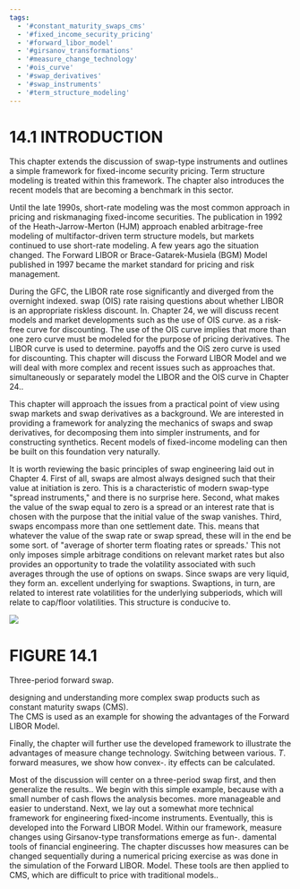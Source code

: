 ```yaml
---
tags:
  - '#constant_maturity_swaps_cms'
  - '#fixed_income_security_pricing'
  - '#forward_libor_model'
  - '#girsanov_transformations'
  - '#measure_change_technology'
  - '#ois_curve'
  - '#swap_derivatives'
  - '#swap_instruments'
  - '#term_structure_modeling'
---
```

# 14.1 INTRODUCTION  

This chapter extends the discussion of swap-type instruments and outlines a simple framework for fixed-income security pricing. Term structure modeling is treated within this framework. The chapter also introduces the recent models that are becoming a benchmark in this sector.  

Until the late 1990s, short-rate modeling was the most common approach in pricing and riskmanaging fixed-income securities. The publication in 1992 of the Heath-Jarrow-Merton (HJM) approach enabled arbitrage-free modeling of multifactor-driven term structure models, but markets continued to use short-rate modeling. A few years ago the situation changed. The Forward LIBOR or Brace-Gatarek-Musiela (BGM) Model published in 1997 became the market standard for pricing and risk management.  

During the GFC, the LIBOR rate rose significantly and diverged from the overnight indexed. swap (OIS) rate raising questions about whether LIBOR is an appropriate riskless discount. In. Chapter 24, we will discuss recent models and market developments such as the use of OIS curve. as a risk-free curve for discounting. The use of the OIS curve implies that more than one zero curve must be modeled for the purpose of pricing derivatives. The LIBOR curve is used to determine. payoffs and the OiS zero curve is used for discounting. This chapter will discuss the Forward LIBOR Model and we will deal with more complex and recent issues such as approaches that. simultaneously or separately model the LIBOR and the OIS curve in Chapter 24..  

This chapter will approach the issues from a practical point of view using swap markets and swap derivatives as a background. We are interested in providing a framework for analyzing the mechanics of swaps and swap derivatives, for decomposing them into simpler instruments, and for constructing synthetics. Recent models of fixed-income modeling can then be built on this foundation very naturally.  

It is worth reviewing the basic principles of swap engineering laid out in Chapter 4. First of all, swaps are almost always designed such that their value at initiation is zero. This is a characteristic of modern swap-type "spread instruments," and there is no surprise here. Second, what makes the value of the swap equal to zero is a spread or an interest rate that is chosen with the purpose that the initial value of the swap vanishes. Third, swaps encompass more than one settlement date. This. means that whatever the value of the swap rate or swap spread, these will in the end be some sort. of "average of shorter term floating rates or spreads.' This not only imposes simple arbitrage conditions on relevant market rates but also provides an opportunity to trade the volatility associated with such averages through the use of options on swaps. Since swaps are very liquid, they form an. excellent underlying for swaptions. Swaptions, in turn, are related to interest rate volatilities for the underlying subperiods, which will relate to cap/floor volatilities. This structure is conducive to.  

![](images/7d81e4d7f074049638074f247b4cf292440bc92dbfc7667726fb1adb5549616c.jpg)  

# FIGURE 14.1  

Three-period forward swap.  

designing and understanding more complex swap products such as constant maturity swaps (CMS).   
The CMS is used as an example for showing the advantages of the Forward LIBOR Model.  

Finally, the chapter will further use the developed framework to illustrate the advantages of measure change technology. Switching between various. $T.$ forward measures, we show how convex-. ity effects can be calculated.  

Most of the discussion will center on a three-period swap first, and then generalize the results.. We begin with this simple example, because with a small number of cash flows the analysis becomes. more manageable and easier to understand. Next, we lay out a somewhat more technical framework for engineering fixed-income instruments. Eventually, this is developed into the Forward LIBOR Model. Within our framework, measure changes using Girsanov-type transformations emerge as fun-. damental tools of financial engineering. The chapter discusses how measures can be changed sequentially during a numerical pricing exercise as was done in the simulation of the Forward LIBOR. Model. These tools are then applied to CMS, which are difficult to price with traditional models..  
